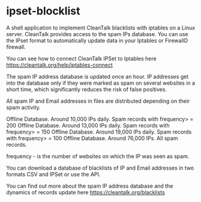 # ipset-blocklist
A shell application to implement CleanTalk blacklists with iptables on a Linux server.
CleanTalk provides access to the spam IPs database. You can use the IPset format to automatically update data in your Iptables or FirewallD firewall.

You can see how to connect CleanTalk IPSet to Iptables here https://cleantalk.org/help/iptables-connect

The spam IP address database is updated once an hour. IP addresses get into the database only if they were marked as spam on several websites in a short time, which significantly reduces the risk of false positives.

All spam IP and Email addresses in files are distributed depending on their spam activity.

Offline Database. Around 10,000 IPs daily. Spam records with frequency> = 200
Offline Database. Around 13,000 IPs daily. Spam records with frequency> = 150
Offline Database. Around 19,000 IPs daily. Spam records with frequency> = 100
Offline Database. Around 76,000 IPs. All spam records.

frequency - is the number of websites on which the IP was seen as spam.

You can download a database of blacklists of IP and Email addresses in two formats CSV and IPSet or use the API.

You can find out more about the spam IP address database and the dynamics of records update here https://cleantalk.org/blacklists 
